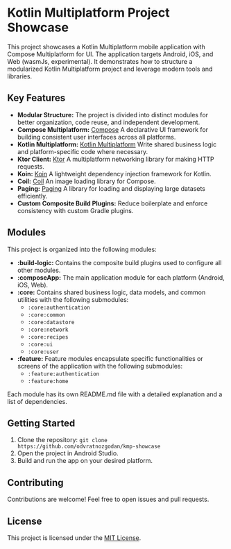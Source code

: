 # Kotlin Multiplatform Project Showcase

This project showcases a Kotlin Multiplatform mobile application with Compose Multiplatform for UI. The application targets Android, iOS, and Web (wasmJs, experimental). It demonstrates how to structure a modularized Kotlin Multiplatform project and leverage modern tools and libraries.

## Key Features

* **Modular Structure:** The project is divided into distinct modules for better organization, code reuse, and independent development.
* **Compose Multiplatform:** [Compose](https://developer.android.com/jetpack/compose) A declarative UI framework for building consistent user interfaces across all platforms.
* **Kotlin Multiplatform:** [Kotlin Multiplatform](https://kotlinlang.org/docs/multiplatform.html) Write shared business logic and platform-specific code where necessary.
* **Ktor Client:** [Ktor](https://ktor.io/) A multiplatform networking library for making HTTP requests.
* **Koin:** [Koin](https://insert-koin.io/) A lightweight dependency injection framework for Kotlin.
* **Coil:** [Coil](https://coil-kt.github.io/coil/) An image loading library for Compose.
* **Paging:** [Paging](https://developer.android.com/topic/libraries/architecture/paging) A library for loading and displaying large datasets efficiently.
* **Custom Composite Build Plugins:** Reduce boilerplate and enforce consistency with custom Gradle plugins.

## Modules

This project is organized into the following modules:

* **:build-logic:** Contains the composite build plugins used to configure all other modules.
* **:composeApp:** The main application module for each platform (Android, iOS, Web).
* **:core:** Contains shared business logic, data models, and common utilities with the following submodules:
    *  `:core:authentication`
    *  `:core:common`
    *  `:core:datastore`
    *  `:core:network`
    *  `:core:recipes`
    *  `:core:ui`
    *  `:core:user`
* **:feature:** Feature modules encapsulate specific functionalities or screens of the application with the following submodules:
    * `:feature:authentication`
    * `:feature:home`

Each module has its own README.md file with a detailed explanation and a list of dependencies.

## Getting Started

1. Clone the repository: `git clone https://github.com/odvratnozgodan/kmp-showcase`
2. Open the project in Android Studio.
3. Build and run the app on your desired platform.

## Contributing

Contributions are welcome! Feel free to open issues and pull requests.

## License

This project is licensed under the [MIT License](https://opensource.org/license/mit).